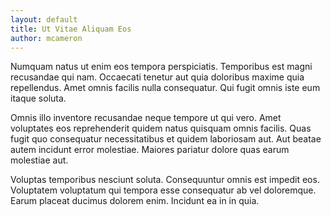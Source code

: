 ```yaml
---
layout: default
title: Ut Vitae Aliquam Eos
author: mcameron
---
```


Numquam natus ut enim eos tempora perspiciatis. Temporibus est magni recusandae qui nam. Occaecati tenetur aut quia doloribus maxime quia repellendus. Amet omnis facilis nulla consequatur. Qui fugit omnis iste eum itaque soluta.

Omnis illo inventore recusandae neque tempore ut qui vero. Amet voluptates eos reprehenderit quidem natus quisquam omnis facilis. Quas fugit quo consequatur necessitatibus et quidem laboriosam aut. Aut beatae autem incidunt error molestiae. Maiores pariatur dolore quas earum molestiae aut.

Voluptas temporibus nesciunt soluta. Consequuntur omnis est impedit eos. Voluptatem voluptatum qui tempora esse consequatur ab vel doloremque. Earum placeat ducimus dolorem enim. Incidunt ea in in quia.
